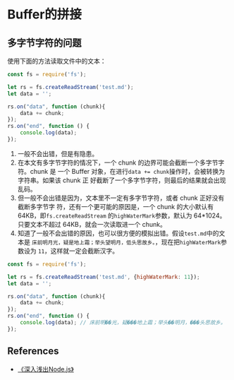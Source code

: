 # Buffer的拼接

## 多字节字符的问题
使用下面的方法读取文件中的文本：
```js
const fs = require('fs');

let rs = fs.createReadStream('test.md');
let data = '';

rs.on("data", function (chunk){
    data += chunk;
});
rs.on("end", function () {
    console.log(data);
});
```
1. 一般不会出错，但是有隐患。  
2. 在本文有多字节字符的情况下，一个 chunk 的边界可能会截断一个多字节字符。chunk 是
一个 Buffer 对象，在进行`data += chunk`操作时，会被转换为字符串。如果该 chunk 正
好截断了一个多字节字符，则最后的结果就会出现乱码。  
3. 但一般不会出错是因为，文本里不一定有多字节字符，或者 chunk 正好没有截断多字节字
符，还有一个更可能的原因是，一个 chunk 的大小默认有 64KB，即`fs.createReadStream`
的`highWaterMark`参数，默认为 64*1024。只要文本不超过 64KB，就会一次读取进一个
chunk。
4. 知道了一般不会出错的原因，也可以很方便的模拟出错。假设`test.md`中的文本是
`床前明月光，疑是地上霜；举头望明月，低头思故乡。`，现在把`highWaterMark`参数设为
`11`，这样就一定会截断汉字。
```js
const fs = require('fs');

let rs = fs.createReadStream('test.md', {highWaterMark: 11});
let data = '';

rs.on("data", function (chunk){
    data += chunk;
});
rs.on("end", function () {
    console.log(data); // 床前明��光，疑���地上霜；举头��明月，���头思故乡。
});
```




## References
* [《深入浅出Node.js》](https://book.douban.com/subject/25768396/)
